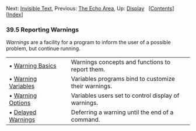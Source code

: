 

Next: [Invisible Text](Invisible-Text.html), Previous: [The Echo Area](The-Echo-Area.html), Up: [Display](Display.html)   \[[Contents](index.html#SEC_Contents "Table of contents")]\[[Index](Index.html "Index")]

### 39.5 Reporting Warnings

*Warnings* are a facility for a program to inform the user of a possible problem, but continue running.

|                                               |    |                                                      |
| :-------------------------------------------- | -- | :--------------------------------------------------- |
| • [Warning Basics](Warning-Basics.html)       |    | Warnings concepts and functions to report them.      |
| • [Warning Variables](Warning-Variables.html) |    | Variables programs bind to customize their warnings. |
| • [Warning Options](Warning-Options.html)     |    | Variables users set to control display of warnings.  |
| • [Delayed Warnings](Delayed-Warnings.html)   |    | Deferring a warning until the end of a command.      |
